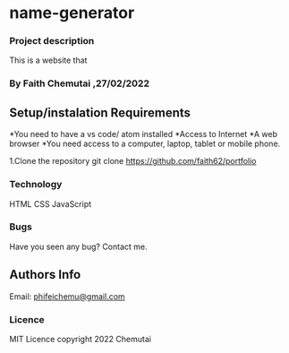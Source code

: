 # name-generator
### Project description
This is a website that
### By Faith Chemutai ,27/02/2022
## Setup/instalation Requirements
*You need to have a vs code/ atom installed
*Access to Internet
*A web browser
*You need access to a computer, laptop, tablet or mobile phone.

 1.Clone the repository
 git clone https://github.com/faith62/portfolio
 ### Technology
 HTML
 CSS
 JavaScript

 ### Bugs
 <p>Have you seen any bug? Contact me.</p>

 ## Authors Info
Email: phifeichemu@gmail.com
  
 ### Licence
 MIT Licence
 copyright 2022 Chemutai


